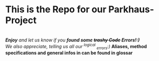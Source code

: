 
<html>
  <body>
    <h1>This is the Repo for our Parkhaus-Project</h1>
    <br>
    <i><b>Enjoy</b> and let us know if you <b>found some <del>trashy Code</del> Errors!:)</b></i>
    <br>
    <em>We also appreciate, telling us all our <sup>logical</sup> <sub>errors</sub>:)</em>
    <b>Aliases, method specifications and general infos in can be found in glossar</b>
  </body>
</html>
    
